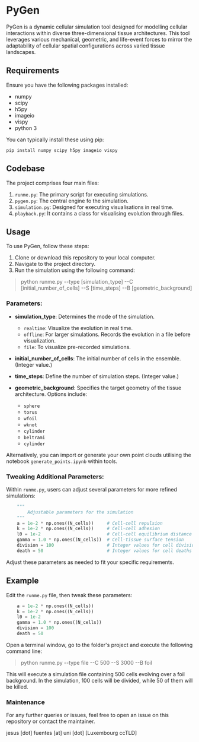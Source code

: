 # PyGen

PyGen is a dynamic cellular simulation tool designed for modelling cellular interactions within diverse three-dimensional tissue architectures. This tool leverages various mechanical, geometric, and life-event forces to mirror the adaptability of cellular spatial configurations across varied tissue landscapes.

## Requirements

Ensure you have the following packages installed:

- numpy
- scipy
- h5py
- imageio
- vispy
- python 3

You can typically install these using pip:

`pip install numpy scipy h5py imageio vispy`


## Codebase

The project comprises four main files:


1. `runme.py`: The primary script for executing simulations.
2. `pygen.py`: The central engine fo the simulation.
3. `simulation.py`: Designed for executing visualisations in real time.
4. `playback.py`: It contains a class for visualising evolution through files.

## Usage

To use PyGen, follow these steps:

1. Clone or download this repository to your local computer.
2. Navigate to the project directory.
3. Run the simulation using the following command:

> python runme.py --type [simulation_type] --C [initial_number_of_cells] --S [time_steps] --B [geometric_background]


### Parameters:

- **simulation_type**: Determines the mode of the simulation. 
    - `realtime`: Visualize the evolution in real time.
    - `offline`: For larger simulations. Records the evolution in a file before visualization.
    - `file`: To visualize pre-recorded simulations.
  
- **initial_number_of_cells**: The initial number of cells in the ensemble. (Integer value.)
  
- **time_steps**: Define the number of simulation steps. (Integer value.)

- **geometric_background**: Specifies the target geometry of the tissue architecture. Options include:
    - `sphere`
    - `torus`
    - `wfoil`
    - `wknot`
    - `cylinder`
    - `beltrami`
    - `cylinder`

Alternatively, you can import or generate your own point clouds utilising the notebook `generate_points.ipynb` within tools.

### Tweaking Additional Parameters:

Within `runme.py`, users can adjust several parameters for more refined simulations:

```python
    """ 
        Adjustable parameters for the simulation
    """
    a = 1e-2 * np.ones((N_cells))     # Cell-cell repulsion
    k = 1e-2 * np.ones((N_cells))     # Cell-cell adhesion
    l0 = 1e-2                         # Cell-cell equilibrium distance
    gamma = 1.0 * np.ones((N_cells))  # Cell-tissue surface tension
    division = 100                    # Integer values for cell divisions
    death = 50                        # Integer values for cell deaths
```

Adjust these parameters as needed to fit your specific requirements.

## Example

Edit the `runme.py` file, then tweak these parameters:

```python
    a = 1e-2 * np.ones((N_cells))
    k = 1e-2 * np.ones((N_cells))
    l0 = 1e-2
    gamma = 1.0 * np.ones((N_cells))
    division = 100
    death = 50
```

Open a terminal window, go to the folder's project and execute the following command line:

>  python runme.py --type file --C 500 --S 3000 --B foil

This will execute a simulation file containing 500 cells evolving over a foil background. In the simulation, 100 cells will be divided, while 50 of them will be killed.

### Maintenance

For any further queries or issues, feel free to open an issue on this repository or contact the maintainer.

jesus [dot] fuentes [at] uni [dot] [Luxembourg ccTLD]



